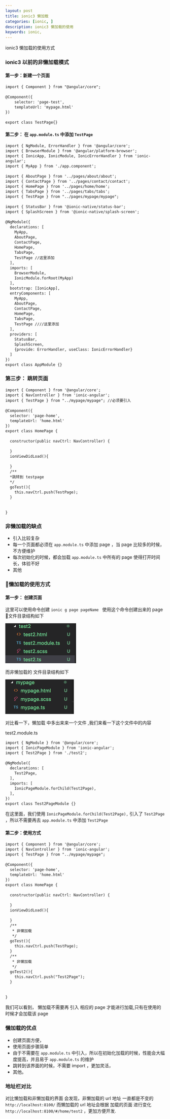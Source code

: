 ```yaml
---
layout: post
title: ionic3 懒加载
categories: [ionic, ]
description: ionic3 懒加载的使用
keywords: ionic, 
---
```


ionic3 懒加载的使用方式

### ionic3 以前的非懒加载模式

#### 第一步：新建一个页面
```
import { Component } from "@angular/core";

@Component({
    selector: 'page-test',
    templateUrl: 'mypage.html'
})

export class TestPage{}
```
#### 第二步： 在 `app.module.ts` 中添加 `TestPage`
```
import { NgModule, ErrorHandler } from '@angular/core';
import { BrowserModule } from '@angular/platform-browser';
import { IonicApp, IonicModule, IonicErrorHandler } from 'ionic-angular';
import { MyApp } from './app.component';

import { AboutPage } from '../pages/about/about';
import { ContactPage } from '../pages/contact/contact';
import { HomePage } from '../pages/home/home';
import { TabsPage } from '../pages/tabs/tabs';
import { TestPage } from "../pages/mypage/mypage";

import { StatusBar } from '@ionic-native/status-bar';
import { SplashScreen } from '@ionic-native/splash-screen';

@NgModule({
  declarations: [
    MyApp,
    AboutPage,
    ContactPage,
    HomePage,
    TabsPage,
    TestPage //这里添加
  ],
  imports: [
    BrowserModule,
    IonicModule.forRoot(MyApp)
  ],
  bootstrap: [IonicApp],
  entryComponents: [
    MyApp,
    AboutPage,
    ContactPage,
    HomePage,
    TabsPage,
    TestPage ////这里添加
  ],
  providers: [
    StatusBar,
    SplashScreen,
    {provide: ErrorHandler, useClass: IonicErrorHandler}
  ]
})
export class AppModule {}

```

### 第三步： 跳转页面 
```
import { Component } from '@angular/core';
import { NavController } from 'ionic-angular';
import { TestPage } from "../mypage/mypage"; //必须要引入

@Component({
  selector: 'page-home',
  templateUrl: 'home.html'
})
export class HomePage {

  constructor(public navCtrl: NavController) {

  }
  ionViewDidLoad(){
   
  }
  /**
  *跳转到 testpage
  */
  goTest(){ 
    this.navCtrl.push(TestPage);
  }
  

}

```

### 非懒加载的缺点
- 引入比较复杂
- 每一个页面都必须在 `app.module.ts` 中添加 page ，当 page 比较多的时候，不方便维护
- 每次初始化的时候，都会加载 `app.module.ts` 中所有的 page 使得打开时间长，体验不好
- 其他  

### 懒加载的使用方式 
 
#### 第一步： 创建页面 
这里可以使用命令创建 `ionic g page pageName ` 使用这个命令创建出来的 page 文件目录结构如下 

![](/images/posts/ionic/2018-02-05-1.png)

而非懒加载的 文件目录结构如下

![](/images/posts/ionic/2018-02-05-2.png)

对比看一下，懒加载 中多出来来一个文件 ,我们来看一下这个文件中的内容

test2.module.ts
```
import { NgModule } from '@angular/core';
import { IonicPageModule } from 'ionic-angular';
import { Test2Page } from './test2';

@NgModule({
  declarations: [
    Test2Page,
  ],
  imports: [
    IonicPageModule.forChild(Test2Page),
  ],
})
export class Test2PageModule {}

```
在这里面，我们使用 `IonicPageModule.forChild(Test2Page),` 引入了 `Test2Page` ，所以不需要再去 `app.module.ts` 中添加 `Test2Page`

#### 第二步：使用方式

```
import { Component } from '@angular/core';
import { NavController } from 'ionic-angular';
import { TestPage } from "../mypage/mypage";

@Component({
  selector: 'page-home',
  templateUrl: 'home.html'
})
export class HomePage {

  constructor(public navCtrl: NavController) {

  }
  ionViewDidLoad(){
   
  }
  /**
   * 非懒加载
   */
  goTest(){
    this.navCtrl.push(TestPage);
  }
  /**
   * 非懒加载
   */
  goTest2(){
    this.navCtrl.push("Test2Page");
  }
  

}

```
我们可以看到， 懒加载不需要再 引入 相应的 page 才能进行加载,只有在使用的时候才会加载该 page

### 懒加载的优点

-  创建页面方便，
-  使用页面步骤简单
-  由于不需要在 `app.module.ts` 中引入，所以在初始化加载的时候，性能会大幅度提高，并且易于 `app.module.ts` 的维护
-  跳转到该界面的时候，不需要 import ，更加灵活，
-  其他。

### 地址栏对比

对比懒加载和非懒加载的界面 会发现，非懒加载的 url 地址 一直都是不变的 `http://localhost:8100/` 而懒加载的 url 地址会根据 加载的页面 进行变化 `http://localhost:8100/#/home/test2` ，更加方便开发.



